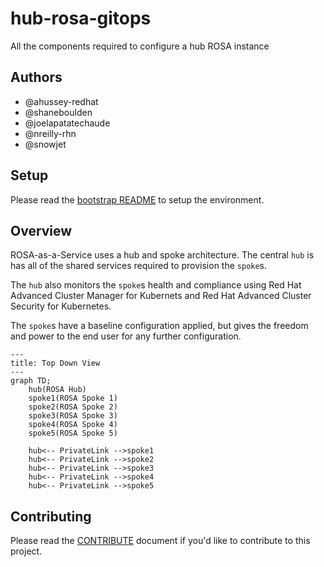 # hub-rosa-gitops

All the components required to configure a hub ROSA instance

## Authors

- @ahussey-redhat
- @shaneboulden
- @joelapatatechaude
- @nreilly-rhn 
- @snowjet

## Setup

Please read the [bootstrap README](./1-bootstrap/README.md) to setup the environment.

## Overview

ROSA-as-a-Service uses a hub and spoke architecture.
The central `hub` is has all of the shared services required to provision the `spoke`s.

The `hub` also monitors the `spoke`s health and compliance using Red Hat Advanced Cluster Manager for Kubernets and Red Hat Advanced Cluster Security for Kubernetes.

The `spoke`s have a baseline configuration applied, but gives the freedom and power to the end user for any further configuration.

```mermaid
---
title: Top Down View
---
graph TD;
    hub(ROSA Hub)
    spoke1(ROSA Spoke 1)
    spoke2(ROSA Spoke 2)
    spoke3(ROSA Spoke 3)
    spoke4(ROSA Spoke 4)
    spoke5(ROSA Spoke 5)

    hub<-- PrivateLink -->spoke1
    hub<-- PrivateLink -->spoke2
    hub<-- PrivateLink -->spoke3
    hub<-- PrivateLink -->spoke4
    hub<-- PrivateLink -->spoke5
```

## Contributing

Please read the [CONTRIBUTE](./CONTRIBUTE.md) document if you'd like to contribute to this project.



